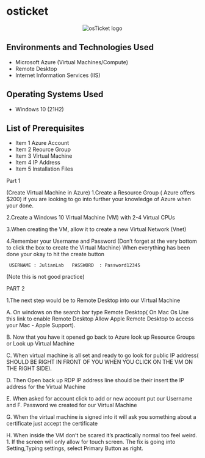 # osticket
<p align="center">
<img src="https://i.imgur.com/Clzj7Xs.png" alt="osTicket logo"/>
</p>





<h2>Environments and Technologies Used</h2>

- Microsoft Azure (Virtual Machines/Compute)
- Remote Desktop
- Internet Information Services (IIS)

<h2>Operating Systems Used </h2>

- Windows 10</b> (21H2)

<h2>List of Prerequisites</h2>

- Item 1 Azure Account
- Item 2 Reource Group
- Item 3 Virtual Machine
- Item 4 IP Address
- Item 5  Installation Files

 Part 1 
 
 
 
 
(Create Virtual Machine in Azure)
1.Create a Resource Group ( Azure offers $200) if you are looking to go into further your knowledge of Azure when your done.

2.Create a Windows 10 Virtual Machine (VM) with 2-4 Virtual CPUs

3.When creating the VM, allow it to create a new Virtual Network (Vnet)

4.Remember your Username and Password
(Don’t forget at the very bottom to click the box to create the Virtual Machine) When everything has been done your okay to hit the create button
     
     USERNAME : JulianLab   PASSWORD  : Password12345
(Note this is not good practice)                  










PART 2

1.The next step would be to Remote Desktop into our Virtual Machine

A. On windows on the search bar type Remote Desktop( On Mac Os Use this link to enable Remote Desktop Allow Apple Remote Desktop to access your Mac - Apple Support).

B. Now that you have it opened go back to Azure look up Resource Groups or Look up Virtual Machine

C. When virtual machine is all set and ready to go look for public IP address( SHOULD BE RIGHT IN FRONT OF YOU WHEN YOU CLICK ON THE VM ON THE RIGHT SIDE).

D. Then Open back up RDP IP address line should be their insert the IP address for the Virtual Machine 

E. When asked for account click to add or new account put our Username and F. Password we created for our Virtual Machine

G. When the virtual machine is signed into it will ask you something about a certificate just accept the certificate 

H. When inside the VM don’t be scared it’s practically normal too feel weird. 1. If the screen will only allow for touch screen. The fix is going into Setting,Typing settings, select Primary Button as right.


<p>
<img src="https://i.imgur.com/DJmEXEB.png" height="80%" width="80%" alt="Disk 
<p>
Lorem ipsum dolor sit amet, consectetur adipiscing elit, sed do eiusmod tempor incididunt ut labore et dolore magna aliqua. Ut enim ad minim veniam, quis nostrud exercitation ullamco laboris nisi ut aliquip ex ea commodo consequat. Duis aute irure dolor in reprehenderit in voluptate velit esse cillum dolore eu fugiat nulla pariatur.
</p>


